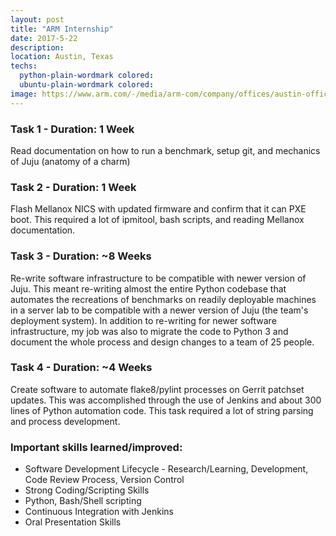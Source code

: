 ```yaml
---
layout: post
title: "ARM Internship"
date: 2017-5-22
description: 
location: Austin, Texas
techs:
  python-plain-wordmark colored:
  ubuntu-plain-wordmark colored:
image: https://www.arm.com/-/media/arm-com/company/offices/austin-office-700.jpg?h=700&w=700&la=en&hash=64423B1FA385EEFAE3CF27343DCA229C07E96E55
---
```


### Task 1 - Duration: 1 Week
Read documentation on how to run a benchmark, setup git, and mechanics of Juju
(anatomy of a charm)

### Task 2 - Duration: 1 Week
Flash Mellanox NICS with updated firmware and confirm that it can PXE boot. This
required a lot of ipmitool, bash scripts, and reading Mellanox documentation.

### Task 3 - Duration: ~8 Weeks 
Re-write software infrastructure to be compatible with newer version of Juju.
This meant re-writing almost the entire Python codebase that automates the
recreations of benchmarks on readily deployable machines in a server lab to be
compatible with a newer version of Juju (the team's deployment system). In addition
to re-writing for newer software infrastructure, my job was also to migrate
the code to Python 3 and document the whole process and design changes to a team
of 25 people.

### Task 4 - Duration: ~4 Weeks
Create software to automate flake8/pylint processes on Gerrit patchset updates.
This was accomplished through the use of Jenkins and about 300 lines of Python
automation code. This task required a lot of string parsing and process development.

### Important skills learned/improved:
 - Software Development Lifecycle - Research/Learning, Development, Code Review Process, Version Control
 - Strong Coding/Scripting Skills
 - Python, Bash/Shell scripting
 - Continuous Integration with Jenkins
 - Oral Presentation Skills

